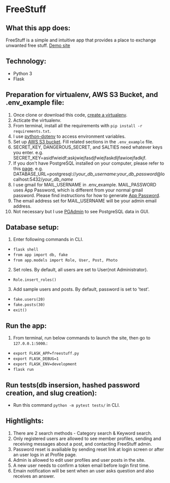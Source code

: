 # FreeStuff

## What this app does:
FreeStuff is a simple and intuitive app that provides a place to exchange unwanted free stuff.
[Demo site](https://demo-freestuff.herokuapp.com/)

## Technology:
- Python 3
- Flask

## Preparation for virtualenv, AWS S3 Bucket, and .env_example file:
1. Once clone or download this code, [create a virtualenv](https://docs.python.org/3/library/venv.html).
2. Acticate the virtualenv.
3. From terminal, install all the requirements with `pip install -r requirements.txt`.
4. I use [python-dotenv](https://pypi.org/project/python-dotenv/) to access environment variables.
5. Set up [AWS S3 bucket](https://docs.aws.amazon.com/AmazonS3/latest/userguide/create-bucket-overview.html). Fill related sections in the `.env_example` file.
6. SECRET_KEY, DANGEROUS_SECRET, and SALTIES need whatever keys you enter. e.g. SECRET_KEY=asidfwieidf;askjwiejfasdjfwiejfaskdljfawioejfadkjf.
7. If you don't have PostgreSQL installed on your computer, please refer to this [page](https://www.postgresql.org/docs/current/installation.html). e.g. DATABASE_URL=postgresql://*your_db_username*:*your_db_password*@localhost:5432/*your_db_name*
8. I use gmail for MAIL_USERNAME in .env_example. MAIL_PASSWORD uses App Password, which is different from your normal gmail password.
   Please find instructions for how to generate [App Password](https://support.google.com/mail/answer/185833?hl=en).
9. The email address set for MAIL_USERNAME will be your admin email address.
10. Not necessary but I use [PGAdmin](https://www.pgadmin.org/) to see PostgreSQL data in GUI.

## Database setup:

1. Enter following commands in CLI.
- `flask shell`
- `from app import db, fake`
- `from app.models import Role, User, Post, Photo`
2. Set roles. By default, all users are set to User(not Administrator).
- `Role.insert_roles()`
3. Add sample users and posts. By default, password is set to 'test'.
- `fake.users(20)`
- `fake.posts(30)`
- `exit()`

## Run the app:
1. From terminal, run below commands to launch the site, then go to `127.0.0.1:5000`.:
- `export FLASK_APP=freestuff.py`
- `export FLASK_DEBUG=1`
- `export FLASK_ENV=development`
- `flask run`


## Run tests(db insersion, hashed password creation, and slug creation):
- Run this command `python -m pytest tests/` in CLI.

## Hightlights:
1. There are 2 search methods - Category search & Keyword search.
2. Only registered users are allowed to see member profiles, sending and receiving messages about a post, and contacting FreeStuff admin.
3. Password reset is availiable by sending reset link at login screen or after an user logs in at Profile page.
4. Admin is allowed to edit user profiles and user posts in the site.
5. A new user needs to confirm a token email before login first time.
6. Emain notification will be sent when an user asks question and also receives an answer.







